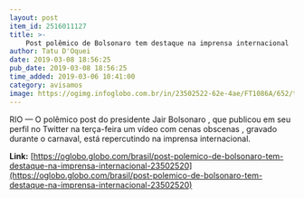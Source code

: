 ```yaml
---
layout: post
item_id: 2516011127
title: >-
    Post polêmico de Bolsonaro tem destaque na imprensa internacional
author: Tatu D'Oquei
date: 2019-03-08 18:56:25
pub_date: 2019-03-08 18:56:25
time_added: 2019-03-06 10:41:00
category: avisamos
image: https://ogimg.infoglobo.com.br/in/23502522-62e-4ae/FT1086A/652/tweetindependent.png
---
```


RIO — O polêmico post do presidente Jair Bolsonaro , que publicou em seu perfil no Twitter na terça-feira um vídeo com cenas obscenas , gravado durante o carnaval, está repercutindo na imprensa internacional.

**Link:** [https://oglobo.globo.com/brasil/post-polemico-de-bolsonaro-tem-destaque-na-imprensa-internacional-23502520](https://oglobo.globo.com/brasil/post-polemico-de-bolsonaro-tem-destaque-na-imprensa-internacional-23502520)


